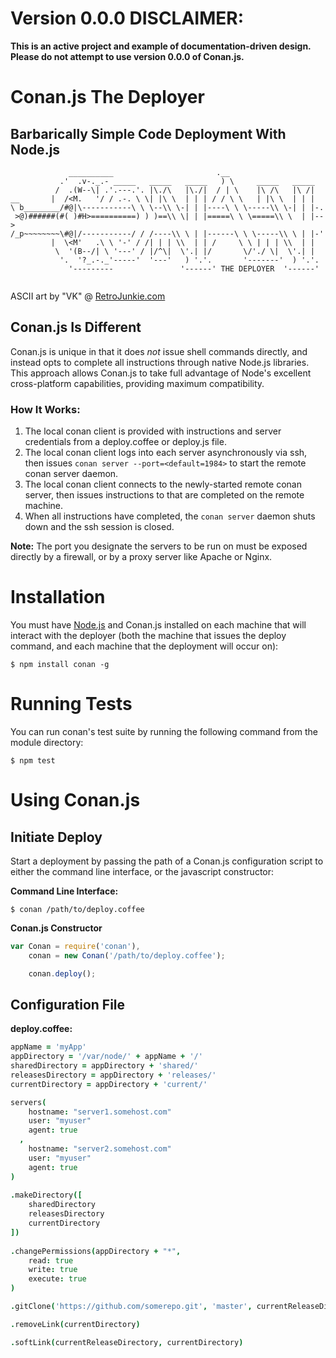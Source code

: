 # Version 0.0.0 DISCLAIMER:

**This is an active project and example of documentation-driven design. Please do not attempt to use version 0.0.0 of Conan.js.**

# Conan.js The Deployer

## Barbarically Simple Code Deployment With Node.js

```
             __________                       .__
           .'  .v-._.- _____   _____   _____   ) \     _____   _____
          /  .(W--\| .'.---.'. |\./\   |\./|  / | \    |\ /\   |\ /|
__       |  /<M.   '/ / .-. \ \| |\ \  | | | / / \ \   | |\ \  | | |
\ b________/#@|\-----------\ \ \--\\ \-| | |----\ \ \-----\\ \-| | |-.
 >@)######(#( )#H>==========) ) )==\\ \| | |=====\ \ \=====\\ \  | |-->
/_p~~~~~~~~\#@|/-----------/ / /----\\ \ | |------\ \ \-----\\ \ | |-'
         |  \<M'   .\ \ '-' / /| | | \\  | | /     \ \ | | | \\  | |
          \  '(B--/| \ '---' / |/^\|  \'.| |/       \/'./ \|  \'.| |
           '.  '?_.-._'-----'  '---'   ) '.'.       '-------'  ) '.'.  
             '---------               '------' THE DEPLOYER  '------'
             
```
ASCII art by "VK" @ [RetroJunkie.com](http://www.retrojunkie.com/asciiart/cartchar/conan.htm)

## Conan.js Is Different

Conan.js is unique in that it does *not* issue shell commands directly, and instead opts to complete all instructions through native Node.js libraries. This approach allows Conan.js to take full advantage of Node's excellent cross-platform capabilities, providing maximum compatibility.

### How It Works:

1. The local conan client is provided with instructions and server credentials from a deploy.coffee or deploy.js file.
2. The local conan client logs into each server asynchronously via ssh, then issues `conan server --port=<default=1984>` to start the remote conan server daemon.
3. The local conan client connects to the newly-started remote conan server, then issues instructions to that are completed on the remote machine.
4. When all instructions have completed, the `conan server` daemon shuts down and the ssh session is closed.

**Note:** The port you designate the servers to be run on must be exposed directly by a firewall, or by a proxy server like Apache or Nginx.

# Installation

You must have [Node.js](http://nodejs.org/download/) and Conan.js installed on each machine that will interact with the deployer (both the machine that issues the deploy command, and each machine that the deployment will occur on):

```shell
$ npm install conan -g
```

# Running Tests

You can run conan's test suite by running the following command from the module directory:

```shell
$ npm test
```

# Using Conan.js

## Initiate Deploy

Start a deployment by passing the path of a Conan.js configuration script to either the command line interface, or the javascript constructor:

**Command Line Interface:**

```shell
$ conan /path/to/deploy.coffee
```
**Conan.js Constructor**

```javascript
var Conan = require('conan'),
    conan = new Conan('/path/to/deploy.coffee');

    conan.deploy();
```

## Configuration File

**deploy.coffee:**

```coffee
appName = 'myApp'
appDirectory = '/var/node/' + appName + '/'
sharedDirectory = appDirectory + 'shared/'
releasesDirectory = appDirectory + 'releases/'
currentDirectory = appDirectory + 'current/'

servers(
    hostname: "server1.somehost.com"
    user: "myuser"
    agent: true
  ,
    hostname: "server2.somehost.com"
    user: "myuser"
    agent: true
)
  
.makeDirectory([
    sharedDirectory 
    releasesDirectory 
    currentDirectory
])
  
.changePermissions(appDirectory + "*",
    read: true
    write: true
    execute: true
)

.gitClone('https://github.com/somerepo.git', 'master', currentReleaseDirectory)

.removeLink(currentDirectory)

.softLink(currentReleaseDirectory, currentDirectory)
```
